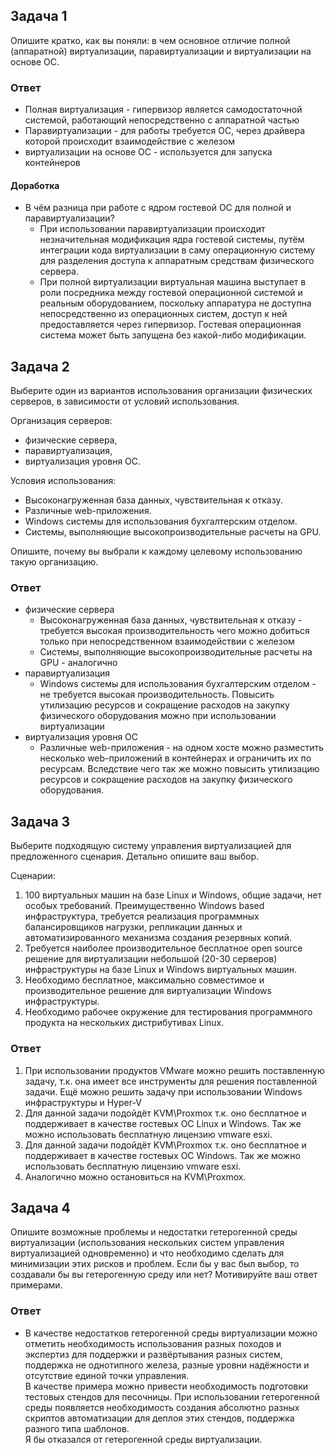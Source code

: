 ## Задача 1

Опишите кратко, как вы поняли: в чем основное отличие полной (аппаратной) виртуализации, паравиртуализации и виртуализации на основе ОС.

### Ответ
- Полная виртуализация - гипервизор является самодостаточной системой, работающий непосредственно с аппаратной частью
- Паравиртуализации - для работы требуется ОС, через драйвера которой происходит взаимодействие с железом
- виртуализации на основе ОС - используется для запуска контейнеров

#### Доработка

- В чём разница при работе с ядром гостевой ОС для полной и паравиртуализации?
  - При использовании паравиртуализации происходит незначительная модификация ядра гостевой системы, путём интеграции кода виртуализации в саму операционную систему для разделения доступа к аппаратным средствам физического сервера.
  - При полной виртуализации виртуальная машина выступает в роли посредника между гостевой операционной системой и реальным оборудованием, поскольку аппаратура не доступна непосредственно из операционных систем, доступ к ней предоставляется через гипервизор. Гостевая операционная система может быть запущена без какой-либо модификации.


## Задача 2

Выберите один из вариантов использования организации физических серверов, в зависимости от условий использования.

Организация серверов:
- физические сервера,
- паравиртуализация,
- виртуализация уровня ОС.

Условия использования:
- Высоконагруженная база данных, чувствительная к отказу.
- Различные web-приложения.
- Windows системы для использования бухгалтерским отделом.
- Системы, выполняющие высокопроизводительные расчеты на GPU.

Опишите, почему вы выбрали к каждому целевому использованию такую организацию.

### Ответ

- физические сервера
  - Высоконагруженная база данных, чувствительная к отказу - требуется высокая производительность чего можно добиться только при непосредственном взаимодействии с железом
  - Системы, выполняющие высокопроизводительные расчеты на GPU - аналогично
- паравиртуализация
  - Windows системы для использования бухгалтерским отделом - не требуется высокая производительность. Повысить утилизацию ресурсов и сокращение расходов на закупку физического оборудования можно при использовании виртуализации
- виртуализация уровня ОС
  - Различные web-приложения - на одном хосте можно разместить несколько web-приложений в контейнерах и ограничить их по ресурсам. Вследствие чего так же можно повысить утилизацию ресурсов и сокращение расходов на закупку физического оборудования.

## Задача 3

Выберите подходящую систему управления виртуализацией для предложенного сценария. Детально опишите ваш выбор.

Сценарии:

1. 100 виртуальных машин на базе Linux и Windows, общие задачи, нет особых требований. Преимущественно Windows based инфраструктура, требуется реализация программных балансировщиков нагрузки, репликации данных и автоматизированного механизма создания резервных копий.
2. Требуется наиболее производительное бесплатное open source решение для виртуализации небольшой (20-30 серверов) инфраструктуры на базе Linux и Windows виртуальных машин.
3. Необходимо бесплатное, максимально совместимое и производительное решение для виртуализации Windows инфраструктуры.
4. Необходимо рабочее окружение для тестирования программного продукта на нескольких дистрибутивах Linux.

### Ответ

1. При использовании продуктов VMware можно решить поставленную задачу, т.к. она имеет все инструменты для решения поставленной задачи. Ещё можно решить задачу при использовании Windows инфраструктуры и Hyper-V
2. Для данной задачи подойдёт KVM\Proxmox т.к. оно бесплатное и поддерживает в качестве гостевых ОС Linux и Windows. Так же можно использовать бесплатную лицензию vmware esxi.
3. Для данной задачи подойдёт KVM\Proxmox т.к. оно бесплатное и поддерживает в качестве гостевых ОС Windows. Так же можно использовать бесплатную лицензию vmware esxi.
4. Аналогично можно остановиться на KVM\Proxmox.

## Задача 4

Опишите возможные проблемы и недостатки гетерогенной среды виртуализации (использования нескольких систем управления виртуализацией одновременно) и что необходимо сделать для минимизации этих рисков и проблем. Если бы у вас был выбор, то создавали бы вы гетерогенную среду или нет? Мотивируйте ваш ответ примерами.

### Ответ

- В качестве недостатков гетерогенной среды виртуализации можно отметить необходимость использования разных походов и экспертиз для поддержки и развёртывания разных систем, поддержка не однотипного железа, разные уровни надёжности и отсутствие единой точки управления.  
В качестве примера можно привести необходимость подготовки тестовых стендов для песочницы. При использовании гетерогенной среды появляется необходимость создания абсолютно разных скриптов автоматизации для деплоя этих стендов, поддержка разного типа шаблонов.  
Я бы отказался от гетерогенной среды виртуализации.